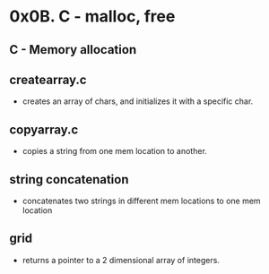 # 0x0B. C - malloc, free
## C - Memory allocation

## createarray.c
- creates an array of chars, and initializes it with a specific char.

## copyarray.c
- copies a string from one mem location to another.

## string concatenation
- concatenates two strings in different mem locations to one mem location

## grid
-  returns a pointer to a 2 dimensional array of integers.
